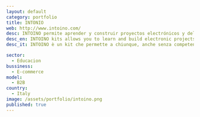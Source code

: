 ```yaml
---
layout: default
category: portfolio
title: INTONIO
web: http://www.intoino.com/
desc: INTOINO permite aprender y construir proyectos electrónicos y del Internet de las cosas en cuestión de minutos sin ser un programador o ingeniero.
desc_en: INTOINO kits allows you to learn and build electronic projects and Internet of Things in minutes without being a programmer or engineer
desc_it: INTOINO è un kit che permette a chiunque, anche senza competenze tecniche di programmazione, di sviluppare il proprio progetto nell’ambito dell’Internet of Things

sector: 
  - Educacion
bussiness: 
  - E-commerce
model:
  - B2B
country: 
  - Italy
image: /assets/portfolio/intoino.png
published: true
---
```


